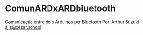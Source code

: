 # ComunARDxARDbluetooth
Comunicação entre dois Arduinos por Bluetooth
Por: Arthur Suzuki ajls@cesar.school
